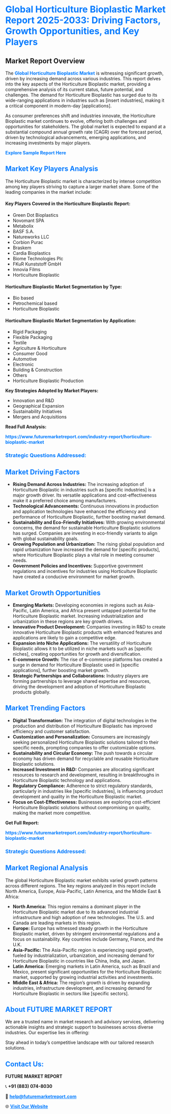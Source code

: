 <h1 style="color: #007BFF;">Global Horticulture Bioplastic Market Report 2025-2033: Driving Factors, Growth Opportunities, and Key Players</h1>

<section id="overview">
<h2>Market Report Overview</h2>
<p>The <a href="https://www.futuremarketreport.com/industry-report/horticulture-bioplastic-market" style="color: #007BFF; text-decoration: none;"><strong>Global Horticulture Bioplastic Market</strong></a> is witnessing significant growth, driven by increasing demand across various industries. This report delves into the key aspects of the Horticulture Bioplastic market, providing a comprehensive analysis of its current status, future potential, and challenges. The demand for Horticulture Bioplastic has surged due to its wide-ranging applications in industries such as [insert industries], making it a critical component in modern-day [applications].</p>
<p>As consumer preferences shift and industries innovate, the Horticulture Bioplastic market continues to evolve, offering both challenges and opportunities for stakeholders. The global market is expected to expand at a substantial compound annual growth rate (CAGR) over the forecast period, driven by technological advancements, emerging applications, and increasing investments by major players.</p>
</section>

<section id="overview">
<p><a href="https://www.futuremarketreport.com/request-sample/reportId=108564" style="color: #007BFF; text-decoration: none;"><strong>Explore Sample Report Here</strong></a></p>
</section>

<section id="key-players">
<h2 style="color: #007BFF;">Market Key Players Analysis</h2>
<p>The Horticulture Bioplastic market is characterized by intense competition among key players striving to capture a larger market share. Some of the leading companies in the market include:</p>
<h4>Key Players Covered in the Horticulture Bioplastic Report:</h4>
<ul><li>Green Dot Bioplastics</li><li>Novomant SPA</li><li>Metabolix</li><li>BASF S.A.</li><li>Natureworks LLC</li><li>Corbion Purac</li><li>Braskem</li><li>Cardia Bioplastics</li><li>Biome Technologies Plc</li><li>FKuR Kunststoff GmbH</li><li>Innovia Films</li><li>Horticulture Bioplastic</li></ul>
<h4>Horticulture Bioplastic Market Segmentation by Type:</h4>
<ul><li>Bio based</li><li>Petrochemical based</li><li>Horticulture Bioplastic</li></ul>

<h4>Horticulture Bioplastic Market Segmentation by Application:</h4>
<ul><li>Rigid Packaging</li><li>Flexible Packaging</li><li>Textile</li><li>Agriculture &amp; Horticulture</li><li>Consumer Good</li><li>Automotive</li><li>Electronic</li><li>Building &amp; Construction</li><li>Others</li><li>Horticulture Bioplastic Production</li></ul>
<p><strong>Key Strategies Adopted by Market Players:</strong></p>
<ul>
<li>Innovation and R&D</li>
<li>Geographical Expansion</li>
<li>Sustainability Initiatives</li>
<li>Mergers and Acquisitions</li>
</ul>
</section>

<section>
<p><strong>Read Full Analysis: </strong></p><a href="https://www.futuremarketreport.com/industry-report/horticulture-bioplastic-market" style="color: #007BFF; text-decoration: none;"><strong>https://www.futuremarketreport.com/industry-report/horticulture-bioplastic-market</strong></a>
<h3 style="color: #007BFF;">Strategic Questions Addressed:</h3>
</section>

<section id="driving-factors">
<h2 style="color: #007BFF;">Market Driving Factors</h2>
<ul>
<li><strong>Rising Demand Across Industries:</strong> The increasing adoption of Horticulture Bioplastic in industries such as [specific industries] is a major growth driver. Its versatile applications and cost-effectiveness make it a preferred choice among manufacturers.</li>
<li><strong>Technological Advancements:</strong> Continuous innovations in production and application technologies have enhanced the efficiency and performance of Horticulture Bioplastic, further boosting market demand.</li>
<li><strong>Sustainability and Eco-Friendly Initiatives:</strong> With growing environmental concerns, the demand for sustainable Horticulture Bioplastic solutions has surged. Companies are investing in eco-friendly variants to align with global sustainability goals.</li>
<li><strong>Growing Population and Urbanization:</strong> The rising global population and rapid urbanization have increased the demand for [specific products], where Horticulture Bioplastic plays a vital role in meeting consumer needs.</li>
<li><strong>Government Policies and Incentives:</strong> Supportive government regulations and incentives for industries using Horticulture Bioplastic have created a conducive environment for market growth.</li>
</ul>
</section>

<section id="growth-opportunities">
<h2 style="color: #007BFF;">Market Growth Opportunities</h2>
<ul>
<li><strong>Emerging Markets:</strong> Developing economies in regions such as Asia-Pacific, Latin America, and Africa present untapped potential for the Horticulture Bioplastic market. Increasing industrialization and urbanization in these regions are key growth drivers.</li>
<li><strong>Innovative Product Development:</strong> Companies investing in R&D to create innovative Horticulture Bioplastic products with enhanced features and applications are likely to gain a competitive edge.</li>
<li><strong>Expansion into Niche Applications:</strong> The versatility of Horticulture Bioplastic allows it to be utilized in niche markets such as [specific niches], creating opportunities for growth and diversification.</li>
<li><strong>E-commerce Growth:</strong> The rise of e-commerce platforms has created a surge in demand for Horticulture Bioplastic used in [specific applications], further boosting market growth.</li>
<li><strong>Strategic Partnerships and Collaborations:</strong> Industry players are forming partnerships to leverage shared expertise and resources, driving the development and adoption of Horticulture Bioplastic products globally.</li>
</ul>
</section>

<section id="trending-factors">
<h2 style="color: #007BFF;">Market Trending Factors</h2>
<ul>
<li><strong>Digital Transformation:</strong> The integration of digital technologies in the production and distribution of Horticulture Bioplastic has improved efficiency and customer satisfaction.</li>
<li><strong>Customization and Personalization:</strong> Consumers are increasingly seeking personalized Horticulture Bioplastic solutions tailored to their specific needs, prompting companies to offer customizable options.</li>
<li><strong>Sustainability and Circular Economy:</strong> The push towards a circular economy has driven demand for recyclable and reusable Horticulture Bioplastic solutions.</li>
<li><strong>Increased Investment in R&D:</strong> Companies are allocating significant resources to research and development, resulting in breakthroughs in Horticulture Bioplastic technology and applications.</li>
<li><strong>Regulatory Compliance:</strong> Adherence to strict regulatory standards, particularly in industries like [specific industries], is influencing product development and quality in the Horticulture Bioplastic market.</li>
<li><strong>Focus on Cost-Effectiveness:</strong> Businesses are exploring cost-efficient Horticulture Bioplastic solutions without compromising on quality, making the market more competitive.</li>
</ul>
</section>

<section>
<p><strong>Get Full Report: </strong></p><a href="https://www.futuremarketreport.com/industry-report/horticulture-bioplastic-market" style="color: #007BFF; text-decoration: none;"><strong>https://www.futuremarketreport.com/industry-report/horticulture-bioplastic-market</strong></a>
<h3 style="color: #007BFF;">Strategic Questions Addressed:</h3>
</section>


<section id="regional-analysis">
<h2 style="color: #007BFF;">Market Regional Analysis</h2>
<p>The global Horticulture Bioplastic market exhibits varied growth patterns across different regions. The key regions analyzed in this report include North America, Europe, Asia-Pacific, Latin America, and the Middle East & Africa:</p>
<ul>
<li><strong>North America:</strong> This region remains a dominant player in the Horticulture Bioplastic market due to its advanced industrial infrastructure and high adoption of new technologies. The U.S. and Canada are leading markets in this region.</li>
<li><strong>Europe:</strong> Europe has witnessed steady growth in the Horticulture Bioplastic market, driven by stringent environmental regulations and a focus on sustainability. Key countries include Germany, France, and the U.K.</li>
<li><strong>Asia-Pacific:</strong> The Asia-Pacific region is experiencing rapid growth, fueled by industrialization, urbanization, and increasing demand for Horticulture Bioplastic in countries like China, India, and Japan.</li>
<li><strong>Latin America:</strong> Emerging markets in Latin America, such as Brazil and Mexico, present significant opportunities for the Horticulture Bioplastic market, supported by growing industrial activities and investments.</li>
<li><strong>Middle East & Africa:</strong> The region’s growth is driven by expanding industries, infrastructure development, and increasing demand for Horticulture Bioplastic in sectors like [specific sectors].</li>
</ul>
</section>

<footer>
<h2 style="color: #007BFF;">About FUTURE MARKET REPORT</h2>
<p>We are a trusted name in market research and advisory services, delivering actionable insights and strategic support to businesses across diverse industries. Our expertise lies in offering:</p>

<p>Stay ahead in today’s competitive landscape with our tailored research solutions.</p>

<h2 style="color: #007BFF;">Contact Us:</h2>
<p><strong>FUTURE MARKET REPORT</strong></p>
<p>📞 <strong>+91 (883) 074-8030</strong></p>
<p>📧 <strong><a href="mailto:help@futuremarketreport.com" style="color: #007BFF;">help@futuremarketreport.com</a></strong></p>
<p>🌐 <strong><a href="https://www.futuremarketreport.com/" style="color: #007BFF;">Visit Our Website</a></strong></p>
</footer>